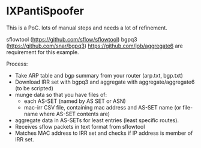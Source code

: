 # IXPantiSpoofer

This is a PoC. lots of manual steps and needs a lot of refinement.

sflowtool (https://github.com/sflow/sflowtool)
bgpq3 (https://github.com/snar/bgpq3)
https://github.com/job/aggregate6
are requirement for this example.

Process:
- Take ARP table and bgp summary from your router (arp.txt, bgp.txt) 
- Download IRR set with bgpq3 and aggregate with aggregate/aggregate6 (to be scripted)
- munge data so that you have files of:
  - each AS-SET (named by AS SET or ASN)
  - mac-irr CSV file, containing mac address and AS-SET name (or file-name where AS-SET contents are)
- aggregate data in AS-SETs for least entries (least specific routes). 
- Receives sflow packets in text format from sflowtool 
- Matches MAC address to IRR set and checks if IP address is member of IRR set.
